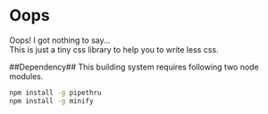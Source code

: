 Oops
====
Oops! I got nothing to say...  
This is just a tiny css library to help you to write less css.


##Dependency##
This building system requires following two node modules.
```bash
npm install -g pipethru
npm install -g minify
```